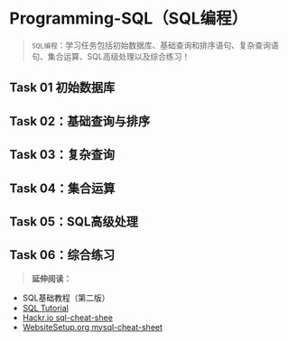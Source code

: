 # Programming-SQL（SQL编程）

> `SQL编程`：学习任务包括初始数据库、基础查询和排序语句、复杂查询语句、集合运算、SQL高级处理以及综合练习！

## Task 01 初始数据库

## Task 02：基础查询与排序

## Task 03：复杂查询

## Task 04：集合运算

## Task 05：SQL高级处理

## Task 06：综合练习

> **延伸阅读：**
- SQL基础教程（第二版）
- [SQL Tutorial](https://www.sqltutorial.org/sql-cheat-sheet/)
- [Hackr.io sql-cheat-shee](https://hackr.io/blog/sql-cheat-sheet)
- [WebsiteSetup.org mysql-cheat-sheet](https://websitesetup.org/sql-cheat-sheet/)
